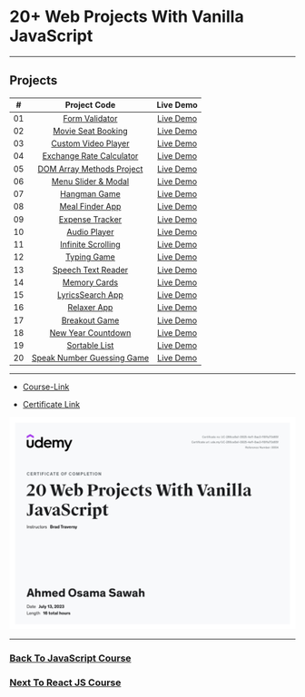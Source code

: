 # 20+ Web Projects With Vanilla JavaScript

---

## Projects

|  #  |                                                       Project Code                                                       |                              Live Demo                               |
| :-: | :----------------------------------------------------------------------------------------------------------------------: | :------------------------------------------------------------------: |
| 01  |         [Form Validator](https://github.com/ahmedosamasawah/vanilla-js-20-projects/tree/main/01-Form-Validator/)         |       [Live Demo](https://form-validator-project.vercel.app/)        |
| 02  |     [Movie Seat Booking](https://github.com/ahmedosamasawah/vanilla-js-20-projects/tree/main/02-Movie-Seat-Booking/)     |     [Live Demo](https://movie-seat-booking-project.vercel.app/)      |
| 03  |    [Custom Video Player](https://github.com/ahmedosamasawah/vanilla-js-20-projects/tree/main/03-Custom-Video-Player/)    |       [Live Demo](https://custom-video-player-tan.vercel.app/)       |
| 04  |    [Exchange Rate Calculator](https://github.com/ahmedosamasawah/vanilla-js-20-projects/tree/main/04-Exchange-Rate/)     |       [Live Demo](https://exchange-rate-project.netlify.app/)        |
| 05  |  [DOM Array Methods Project](https://github.com/ahmedosamasawah/vanilla-js-20-projects/tree/main/05-DOM-Array-Methods/)  |     [Live Demo](https://dom-array-methods-project.netlify.app/)      |
| 06  |     [Menu Slider & Modal](https://github.com/ahmedosamasawah/vanilla-js-20-projects/tree/main/06-Modal-Menu-Slider/)     |     [Live Demo](https://menu-slider-modal-project.netlify.app/)      |
| 07  |             [Hangman Game](https://github.com/ahmedosamasawah/vanilla-js-20-projects/tree/main/07-Hangman/)              |      [Live Demo](https://hangman-vanilla-project.netlify.app/)       |
| 08  |          [Meal Finder App](https://github.com/ahmedosamasawah/vanilla-js-20-projects/tree/main/08-Meal-Finder/)          |    [Live Demo](https://meal-finder-vanilla-project.netlify.app/)     |
| 09  |        [Expense Tracker](https://github.com/ahmedosamasawah/vanilla-js-20-projects/tree/main/09-Expense-Tracker/)        |  [Live Demo](https://expense-tracker-vanilla-project.netlify.app/)   |
| 10  |           [Audio Player](https://github.com/ahmedosamasawah/vanilla-js-20-projects/tree/main/10-Audio-Player/)           |      [Live Demo](https://flourishing-genie-c52d96.netlify.app/)      |
| 11  |     [Infinite Scrolling](https://github.com/ahmedosamasawah/vanilla-js-20-projects/tree/main/11-Infinite-Scrolling/)     |     [Live Demo](https://infinite-scrolling-project.netlify.app/)     |
| 12  |             [Typing Game](https://github.com/ahmedosamasawah/vanilla-js-20-projects/tree/main/12-Type-Race/)             |         [Live Demo](https://type-race-project.netlify.app/)          |
| 13  |     [Speech Text Reader](https://github.com/ahmedosamasawah/vanilla-js-20-projects/tree/main/13-Speech-Text-Reader/)     | [Live Demo](https://speech-text-reader-vanilla-project.netlify.app/) |
| 14  |           [Memory Cards](https://github.com/ahmedosamasawah/vanilla-js-20-projects/tree/main/14-Memory-Cards/)           |        [Live Demo](https://memory-cards-project.netlify.app/)        |
| 15  |        [LyricsSearch App](https://github.com/ahmedosamasawah/vanilla-js-20-projects/tree/main/15-Lyrics-Search/)         |   [Live Demo](https://lyrics-search-vanilla-project.netlify.app/)    |
| 16  |              [Relaxer App](https://github.com/ahmedosamasawah/vanilla-js-20-projects/tree/main/16-Relaxer/)              |      [Live Demo](https://relaxer-vanilla-project.netlify.app/)       |
| 17  |            [Breakout Game](https://github.com/ahmedosamasawah/vanilla-js-20-projects/tree/main/17-Breakout/)             |      [Live Demo](https://breakout-vanilla-project.netlify.app/)      |
| 18  |     [New Year Countdown](https://github.com/ahmedosamasawah/vanilla-js-20-projects/tree/main/18-New-Year-Countdown/)     |     [Live Demo](https://new-year-countdown-project.netlify.app/)     |
| 19  |          [Sortable List](https://github.com/ahmedosamasawah/vanilla-js-20-projects/tree/main/19-Sortable-List/)          |       [Live Demo](https://sortable-list-project.netlify.app/)        |
| 20  | [Speak Number Guessing Game](https://github.com/ahmedosamasawah/vanilla-js-20-projects/tree/main/20-Speak-Number-Guess/) |     [Live Demo](https://speak-number-guess-project.netlify.app/)     |

---

- [Course-Link](https://www.udemy.com/course/web-projects-with-vanilla-javascript/)<br>

- [Certificate Link](https://www.udemy.com/certificate/UC-266ce8a1-0925-4ef1-8ae3-f18f1a70d65f/)

![Certificate](./Certificate.jpg)

---

### [Back To JavaScript Course](../02-JavaScript-Jonas/readme.md)

### [Next To React JS Course](../04-React-JS-Maximilian/readme.md)
